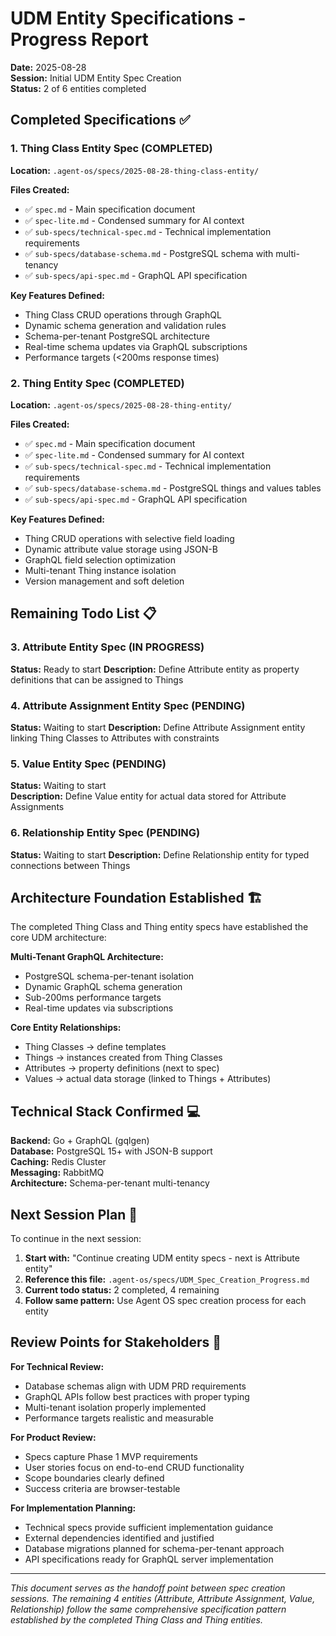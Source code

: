 # UDM Entity Specifications - Progress Report

**Date:** 2025-08-28  
**Session:** Initial UDM Entity Spec Creation  
**Status:** 2 of 6 entities completed

## Completed Specifications ✅

### 1. Thing Class Entity Spec (COMPLETED)
**Location:** `.agent-os/specs/2025-08-28-thing-class-entity/`

**Files Created:**
- ✅ `spec.md` - Main specification document
- ✅ `spec-lite.md` - Condensed summary for AI context
- ✅ `sub-specs/technical-spec.md` - Technical implementation requirements
- ✅ `sub-specs/database-schema.md` - PostgreSQL schema with multi-tenancy
- ✅ `sub-specs/api-spec.md` - GraphQL API specification

**Key Features Defined:**
- Thing Class CRUD operations through GraphQL
- Dynamic schema generation and validation rules
- Schema-per-tenant PostgreSQL architecture
- Real-time schema updates via GraphQL subscriptions
- Performance targets (<200ms response times)

### 2. Thing Entity Spec (COMPLETED)
**Location:** `.agent-os/specs/2025-08-28-thing-entity/`

**Files Created:**
- ✅ `spec.md` - Main specification document
- ✅ `spec-lite.md` - Condensed summary for AI context
- ✅ `sub-specs/technical-spec.md` - Technical implementation requirements
- ✅ `sub-specs/database-schema.md` - PostgreSQL things and values tables
- ✅ `sub-specs/api-spec.md` - GraphQL API specification

**Key Features Defined:**
- Thing CRUD operations with selective field loading
- Dynamic attribute value storage using JSON-B
- GraphQL field selection optimization
- Multi-tenant Thing instance isolation
- Version management and soft deletion

## Remaining Todo List 📋

### 3. Attribute Entity Spec (IN PROGRESS)
**Status:** Ready to start
**Description:** Define Attribute entity as property definitions that can be assigned to Things

### 4. Attribute Assignment Entity Spec (PENDING)  
**Status:** Waiting to start
**Description:** Define Attribute Assignment entity linking Thing Classes to Attributes with constraints

### 5. Value Entity Spec (PENDING)
**Status:** Waiting to start  
**Description:** Define Value entity for actual data stored for Attribute Assignments

### 6. Relationship Entity Spec (PENDING)
**Status:** Waiting to start
**Description:** Define Relationship entity for typed connections between Things

## Architecture Foundation Established 🏗️

The completed Thing Class and Thing entity specs have established the core UDM architecture:

**Multi-Tenant GraphQL Architecture:**
- PostgreSQL schema-per-tenant isolation
- Dynamic GraphQL schema generation
- Sub-200ms performance targets
- Real-time updates via subscriptions

**Core Entity Relationships:**
- Thing Classes → define templates
- Things → instances created from Thing Classes
- Attributes → property definitions (next to spec)
- Values → actual data storage (linked to Things + Attributes)

## Technical Stack Confirmed 💻

**Backend:** Go + GraphQL (gqlgen)  
**Database:** PostgreSQL 15+ with JSON-B support  
**Caching:** Redis Cluster  
**Messaging:** RabbitMQ  
**Architecture:** Schema-per-tenant multi-tenancy  

## Next Session Plan 📝

To continue in the next session:

1. **Start with:** "Continue creating UDM entity specs - next is Attribute entity"
2. **Reference this file:** `.agent-os/specs/UDM_Spec_Creation_Progress.md`
3. **Current todo status:** 2 completed, 4 remaining
4. **Follow same pattern:** Use Agent OS spec creation process for each entity

## Review Points for Stakeholders 👥

**For Technical Review:**
- Database schemas align with UDM PRD requirements
- GraphQL APIs follow best practices with proper typing
- Multi-tenant isolation properly implemented
- Performance targets realistic and measurable

**For Product Review:**  
- Specs capture Phase 1 MVP requirements
- User stories focus on end-to-end CRUD functionality
- Scope boundaries clearly defined
- Success criteria are browser-testable

**For Implementation Planning:**
- Technical specs provide sufficient implementation guidance
- External dependencies identified and justified
- Database migrations planned for schema-per-tenant approach
- API specifications ready for GraphQL server implementation

---

*This document serves as the handoff point between spec creation sessions. The remaining 4 entities (Attribute, Attribute Assignment, Value, Relationship) follow the same comprehensive specification pattern established by the completed Thing Class and Thing entities.*